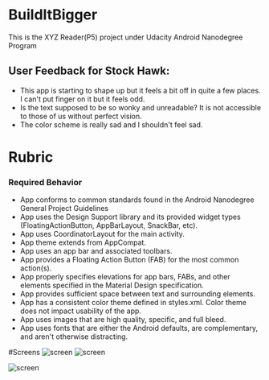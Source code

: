 # BuildItBigger
This is the XYZ Reader(P5) project under Udacity Android Nanodegree Program


## User Feedback for Stock Hawk:

* This app is starting to shape up but it feels a bit off in quite a few places. I can't put finger on it but it feels odd.
* Is the text supposed to be so wonky and unreadable? It is not accessible to those of us without perfect vision.
* The color scheme is really sad and I shouldn't feel sad.

# Rubric

### Required Behavior

* App conforms to common standards found in the Android Nanodegree General Project Guidelines
* App uses the Design Support library and its provided widget types (FloatingActionButton, AppBarLayout, SnackBar, etc).
* App uses CoordinatorLayout for the main activity.
* App theme extends from AppCompat.
* App uses an app bar and associated toolbars.
* App provides a Floating Action Button (FAB) for the most common action(s).
* App properly specifies elevations for app bars, FABs, and other elements specified in the Material Design specification.
* App provides sufficient space between text and surrounding elements.
* App has a consistent color theme defined in styles.xml.
Color theme does not impact usability of the app.
* App uses images that are high quality, specific, and full bleed.
* App uses fonts that are either the Android defaults, are complementary, and aren't otherwise distracting.

#Screens
![screen](../master/screens/main.png)   ![screen](../master/screens/main_collapsed.png)

![screen](../master/screens/detail.png)
